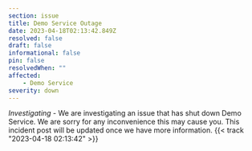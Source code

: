```yaml
---
section: issue
title: Demo Service Outage
date: 2023-04-18T02:13:42.849Z
resolved: false
draft: false
informational: false
pin: false
resolvedWhen: ""
affected:
    - Demo Service
severity: down
---
```

*Investigating* - We are investigating an issue that has shut down Demo Service. We are sorry for any inconvenience this may cause you. This incident post will be updated once we have more information. {{< track "2023-04-18 02:13:42" >}}